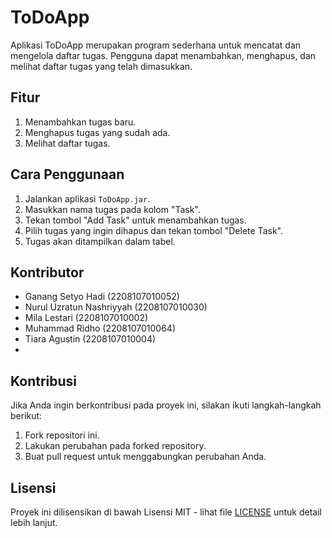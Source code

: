 # ToDoApp

Aplikasi ToDoApp merupakan program sederhana untuk mencatat dan mengelola daftar tugas. Pengguna dapat menambahkan, menghapus, dan melihat daftar tugas yang telah dimasukkan.

## Fitur

1. Menambahkan tugas baru.
2. Menghapus tugas yang sudah ada.
3. Melihat daftar tugas.

## Cara Penggunaan

1. Jalankan aplikasi `ToDoApp.jar`.
2. Masukkan nama tugas pada kolom "Task".
3. Tekan tombol "Add Task" untuk menambahkan tugas.
4. Pilih tugas yang ingin dihapus dan tekan tombol "Delete Task".
5. Tugas akan ditampilkan dalam tabel.

## Kontributor
- Ganang Setyo Hadi (2208107010052)
- Nurul Uzratun Nashriyyah (2208107010030)
- Mila Lestari (2208107010002)
- Muhammad Ridho (2208107010064)
- Tiara Agustin (2208107010004)
- 

## Kontribusi

Jika Anda ingin berkontribusi pada proyek ini, silakan ikuti langkah-langkah berikut:

1. Fork repositori ini.
2. Lakukan perubahan pada forked repository.
3. Buat pull request untuk menggabungkan perubahan Anda.

## Lisensi

Proyek ini dilisensikan di bawah Lisensi MIT - lihat file [LICENSE](LICENSE) untuk detail lebih lanjut.
